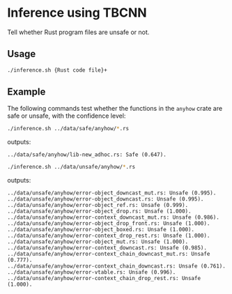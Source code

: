 # Inference using TBCNN

Tell whether Rust program files are unsafe or not. 

## Usage

```bash
./inference.sh {Rust code file}+
```

## Example

The following commands test whether the functions in the `anyhow` crate are safe or unsafe, with the confidence level:

```bash
./inference.sh ../data/safe/anyhow/*.rs
```
outputs:
```
../data/safe/anyhow/lib-new_adhoc.rs: Safe (0.647).
```

```bash
./inference.sh ../data/unsafe/anyhow/*.rs
```
outputs:
```
../data/unsafe/anyhow/error-object_downcast_mut.rs: Unsafe (0.995).
../data/unsafe/anyhow/error-object_downcast.rs: Unsafe (0.995).
../data/unsafe/anyhow/error-object_ref.rs: Unsafe (0.999).
../data/unsafe/anyhow/error-object_drop.rs: Unsafe (1.000).
../data/unsafe/anyhow/error-context_downcast_mut.rs: Unsafe (0.986).
../data/unsafe/anyhow/error-object_drop_front.rs: Unsafe (1.000).
../data/unsafe/anyhow/error-object_boxed.rs: Unsafe (1.000).
../data/unsafe/anyhow/error-context_drop_rest.rs: Unsafe (1.000).
../data/unsafe/anyhow/error-object_mut.rs: Unsafe (1.000).
../data/unsafe/anyhow/error-context_downcast.rs: Unsafe (0.985).
../data/unsafe/anyhow/error-context_chain_downcast_mut.rs: Unsafe (0.777).
../data/unsafe/anyhow/error-context_chain_downcast.rs: Unsafe (0.761).
../data/unsafe/anyhow/error-vtable.rs: Unsafe (0.996).
../data/unsafe/anyhow/error-context_chain_drop_rest.rs: Unsafe (1.000).
```
